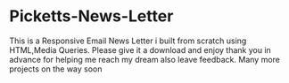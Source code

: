 # Picketts-News-Letter
This is a Responsive Email News Letter i built from scratch using HTML,Media Queries.
Please give it a download and enjoy thank you in advance for helping me reach my dream also leave feedback.
Many more projects on the way soon
